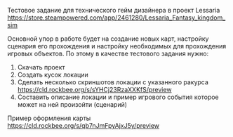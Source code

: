 Тестовое задание для технического гейм дизайнера в проект Lessaria
https://store.steampowered.com/app/2461280/Lessaria_Fantasy_kingdom_sim

Основной упор в работе будет на создание новых карт, настройку сценария его прохождения и настройку необходимых для прохождения игровых объектов. По этому в качестве тестового задания нужно:
1. Скачать проект
2. Создать кусок локации 
3. Сделать несколько скриншотов локации с указанного ракурса https://cld.rockbee.org/s/sYHCj23RzaXXKfS/preview
4. Составить описание локации и пример игрового события которое может на ней произойти (сценарий)

Пример оформления карты
https://cld.rockbee.org/s/qb7nJmFpyAjxJ5y/preview
